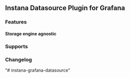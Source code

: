 ## Instana Datasource Plugin for Grafana
### Features

#### Storage engine agnostic

### Supports

### Changelog


"# instana-grafana-datasource" 
